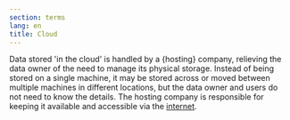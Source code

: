 ```yaml
---
section: terms
lang: en
title: Cloud
---
```


Data stored 'in the cloud' is handled by a {hosting} company, relieving the data owner of the need to manage its physical storage. Instead of being stored on a single machine, it may be stored across or moved between multiple machines in different locations, but the data owner and users do not need to know the details. The hosting company is responsible for keeping it available and accessible via the [internet](/glossary/en/terms/internet/).
